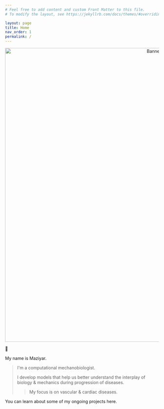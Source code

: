 ```yaml
---
# Feel free to add content and custom Front Matter to this file.
# To modify the layout, see https://jekyllrb.com/docs/themes/#overriding-theme-defaults

layout: page
title: Home
nav_order: 1
permalink: /
---
```


<p align="center" style="text-align: center;">   
    <img src="https://github.com/Maziyark/maziyark.github.io/blob/gh-pages/assets/LinkedIn_banner_01.png?raw=true" alt="Banner" class="center" style="width: 100vw; min-width: 400px;"> 
</p>

👋 

My name is Maziyar. 

> I'm a computational mechanobiologist.
> 
> I develop models that help us better understand the interplay of biology & mechanics during progression of diseases. 
>   >  My focus is on vascular & cardiac diseases.

You can learn about some of my ongoing projects here.

